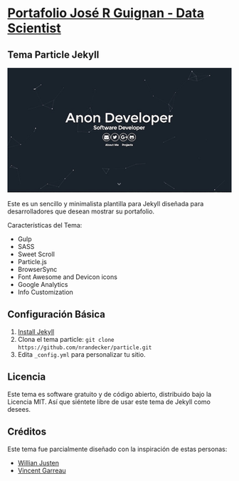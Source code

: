 # [Portafolio José R Guignan - Data Scientist](https://jrguignan.github.io/)

## Tema Particle Jekyll 

![](./particle.jpg)

Este es un sencillo y minimalista plantilla para Jekyll diseñada para desarrolladores que desean mostrar su portafolio.

Características del Tema:

- Gulp
- SASS
- Sweet Scroll
- Particle.js
- BrowserSync
- Font Awesome and Devicon icons
- Google Analytics
- Info Customization

## Configuración Básica

1. [Install Jekyll](http://jekyllrb.com)
2. Clona el tema particle: `git clone https://github.com/nrandecker/particle.git`
3. Edita `_config.yml` para personalizar tu sitio.


## Licencia

Este tema es software gratuito y de código abierto, distribuido bajo la Licencia MIT. Así que siéntete libre de usar este tema de Jekyll como desees.

## Créditos

Este tema fue parcialmente diseñado con la inspiración de estas personas:
- [Willian Justen](https://github.com/willianjusten/will-jekyll-template)
- [Vincent Garreau](https://github.com/VincentGarreau/particles.js/)
